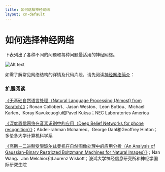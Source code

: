 ```yaml
---
title: 如何选择神经网络
layout: cn-default
---
```


# 如何选择神经网络

下表列出了各种不同的问题和每种问题最适用的神经网络。 

![Alt text](../img/zh-neural_net_table.png) 

如需了解常见网络结构的详情及代码片段，请先阅读[神经网络简介](http://deeplearning4j.org/cn/neuralnet-overview.html)：

### [扩展阅读](http://deeplearning4j.org/cn/deeplearningpapers.html)

[《无基础自然语言处理（Natural Language Processing (Almost) from Scratch）》](https://static.googleusercontent.com/media/research.google.com/en/us/pubs/archive/35671.pdf)；Ronan Collobert、Jason Weston、Leon Bottou、Michael Karlen、Koray Kavukcuoglu和Pavel Kuksa；NEC Laboratories America

[《深度置信网络在音素识别中的应用（Deep Belief Networks for phone recognition）》](http://www.cs.utoronto.ca/~gdahl/papers/dbnPhoneRec.pdf)；Abdel-rahman Mohamed、George Dahl和Geoffrey Hinton；多伦多大学计算机科学系

[《高斯－二进制受限玻尔兹曼机在自然图像处理中的应用分析（An Analysis of Gaussian-Binary Restricted Boltzmann Machines for Natural Images）》](https://www.elen.ucl.ac.be/Proceedings/esann/esannpdf/es2012-95.pdf)；Nan Wang、Jan Melchior和Laurenz Wiskott；波鸿大学神经信息研究所和神经学国际研究生院
